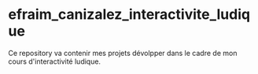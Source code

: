 # efraim_canizalez_interactivite_ludique
Ce repository va contenir mes projets dévolpper dans le cadre de mon cours d'interactivité ludique.
